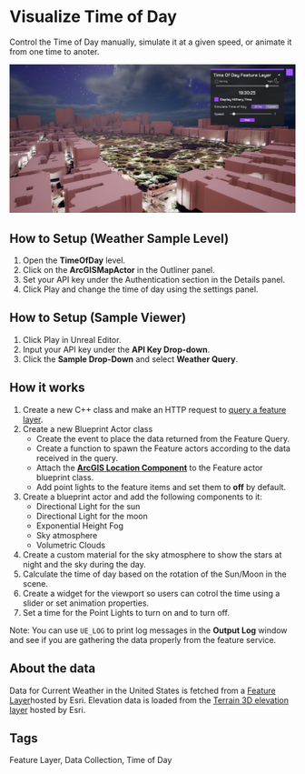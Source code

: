 # Visualize Time of Day

Control the Time of Day manually, simulate it at a given speed, or animate it from one time to anoter.

![Image of Time of Day Sample](TimeOfDay.png)

## How to Setup (Weather Sample Level)

1. Open the **TimeOfDay** level.
2. Click on the **ArcGISMapActor** in the Outliner panel.
3. Set your API key under the Authentication section in the Details panel.
4. Click Play and change the time of day using the settings panel.

## How to Setup (Sample Viewer)

1. Click Play in Unreal Editor.
2. Input your API key under the **API Key Drop-down**.
3. Click the **Sample Drop-Down** and select **Weather Query**.

## How it works

1. Create a new C++ class and make an HTTP request to [query a feature layer](https://developers.arcgis.com/rest/services-reference/enterprise/query-feature-service-.htm). 
2. Create a new Blueprint Actor class
   - Create the event to place the data returned from the Feature Query.
   - Create a function to spawn the Feature actors according to the data received in the query.
   - Attach the [**ArcGIS Location Component**](https://developers.arcgis.com/unreal-engine/maps/location-component/) to the Feature actor blueprint class.
   - Add point lights to the feature items and set them to **off** by default.
3. Create a blueprint actor and add the following components to it:
   - Directional Light for the sun
   - Directional Light for the moon
   - Exponential Height Fog
   - Sky atmosphere
   - Volumetric Clouds
4. Create a custom material for the sky atmosphere to show the stars at night and the sky during the day.
5. Calculate the time of day based on the rotation of the Sun/Moon in the scene.
6. Create a widget for the viewport so users can cotrol the time using a slider or set animation properties.
7. Set a time for the Point Lights to turn on and to turn off.

Note: You can use `UE_LOG` to print log messages in the **Output Log** window and see if you are gathering the data properly from the feature service.

## About the data

Data for Current Weather in the United States is fetched from a [Feature Layer](https://services.arcgis.com/V6ZHFr6zdgNZuVG0/ArcGIS/rest/services/Boston_Street_Light_Locations/FeatureServer/0/query?f=geojson&where=1=1&outfields=*)hosted by Esri.
Elevation data is loaded from the [Terrain 3D elevation layer](https://www.arcgis.com/home/item.html?id=7029fb60158543ad845c7e1527af11e4) hosted by Esri.

## Tags

Feature Layer, Data Collection, Time of Day